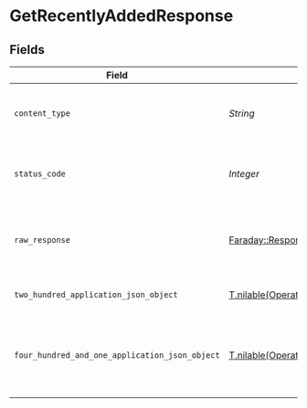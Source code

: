 # GetRecentlyAddedResponse


## Fields

| Field                                                                                                                        | Type                                                                                                                         | Required                                                                                                                     | Description                                                                                                                  |
| ---------------------------------------------------------------------------------------------------------------------------- | ---------------------------------------------------------------------------------------------------------------------------- | ---------------------------------------------------------------------------------------------------------------------------- | ---------------------------------------------------------------------------------------------------------------------------- |
| `content_type`                                                                                                               | *String*                                                                                                                     | :heavy_check_mark:                                                                                                           | HTTP response content type for this operation                                                                                |
| `status_code`                                                                                                                | *Integer*                                                                                                                    | :heavy_check_mark:                                                                                                           | HTTP response status code for this operation                                                                                 |
| `raw_response`                                                                                                               | [Faraday::Response](https://www.rubydoc.info/gems/faraday/Faraday/Response)                                                  | :heavy_check_mark:                                                                                                           | Raw HTTP response; suitable for custom response parsing                                                                      |
| `two_hundred_application_json_object`                                                                                        | [T.nilable(Operations::GetRecentlyAddedResponseBody)](../../models/operations/getrecentlyaddedresponsebody.md)               | :heavy_minus_sign:                                                                                                           | The recently added content                                                                                                   |
| `four_hundred_and_one_application_json_object`                                                                               | [T.nilable(Operations::GetRecentlyAddedLibraryResponseBody)](../../models/operations/getrecentlyaddedlibraryresponsebody.md) | :heavy_minus_sign:                                                                                                           | Unauthorized - Returned if the X-Plex-Token is missing from the header or query.                                             |